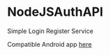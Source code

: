 # NodeJSAuthAPI
Simple Login Register Service

Compatible Android app <a href="https://github.com/cesarazocar/AndroidNodeJSAuth">here</a>
